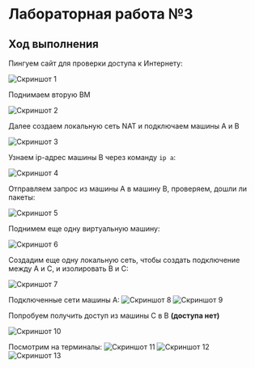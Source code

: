 # Лабораторная работа №3
## Ход выполнения
Пингуем сайт для проверки доступа к Интернету:

![Скриншот 1](/Images/Screenshot_2.png)

Поднимаем вторую ВМ

![Скриншот 2](/Images/Screenshot_3.png)

Далее создаем локальную сеть NAT и подключаем машины A и B

![Скриншот 3](/Images/Screenshot_4.png)

Узнаем ip-адрес машины B через команду `ip a`:

![Скриншот 4](/Images/Screenshot_5.png)

Отправляем запрос из машины A в машину B, проверяем, дошли ли пакеты:

![Скриншот 5](/Images/Screenshot_6.png)

Поднимем еще одну виртуальную машину:

![Скриншот 6](/Images/Screenshot_7.png)

Создадим еще одну локальную сеть, чтобы создать подключение между A и С, и изолировать B и C:

![Скриншот 7](/Images/Screenshot_8.png)

Подключенные сети машины А:
![Скриншот 8](/Images/Screenshot_9.png)
![Скриншот 9](/Images/Screenshot_10.png)

Попробуем получить доступ из машины С в B  **(доступа нет)**

![Скриншот 10](/Images/Screenshot_11.png)

Посмотрим на терминалы:
![Скриншот 11](/Images/Screenshot_12.png)
![Скриншот 12](/Images/Screenshot_13.png)
![Скриншот 13](/Images/Screenshot_14.png)
